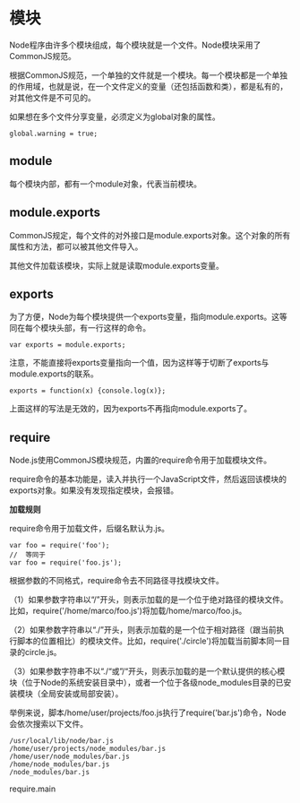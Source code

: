 # 模块

Node程序由许多个模块组成，每个模块就是一个文件。Node模块采用了CommonJS规范。

根据CommonJS规范，一个单独的文件就是一个模块。每一个模块都是一个单独的作用域，也就是说，在一个文件定义的变量（还包括函数和类），都是私有的，对其他文件是不可见的。

如果想在多个文件分享变量，必须定义为global对象的属性。

    global.warning = true;

## module

每个模块内部，都有一个module对象，代表当前模块。

## module.exports

CommonJS规定，每个文件的对外接口是module.exports对象。这个对象的所有属性和方法，都可以被其他文件导入。

其他文件加载该模块，实际上就是读取module.exports变量。

## exports

为了方便，Node为每个模块提供一个exports变量，指向module.exports。这等同在每个模块头部，有一行这样的命令。

    var exports = module.exports;

注意，不能直接将exports变量指向一个值，因为这样等于切断了exports与module.exports的联系。

    exports = function(x) {console.log(x)};

上面这样的写法是无效的，因为exports不再指向module.exports了。

## require

Node.js使用CommonJS模块规范，内置的require命令用于加载模块文件。

require命令的基本功能是，读入并执行一个JavaScript文件，然后返回该模块的exports对象。如果没有发现指定模块，会报错。

**加载规则**

require命令用于加载文件，后缀名默认为.js。

    var foo = require('foo');
    //  等同于
    var foo = require('foo.js');

根据参数的不同格式，require命令去不同路径寻找模块文件。

（1）如果参数字符串以“/”开头，则表示加载的是一个位于绝对路径的模块文件。比如，require('/home/marco/foo.js')将加载/home/marco/foo.js。

（2）如果参数字符串以“./”开头，则表示加载的是一个位于相对路径（跟当前执行脚本的位置相比）的模块文件。比如，require('./circle')将加载当前脚本同一目录的circle.js。

（3）如果参数字符串不以“./“或”/“开头，则表示加载的是一个默认提供的核心模块（位于Node的系统安装目录中），或者一个位于各级node_modules目录的已安装模块（全局安装或局部安装）。

举例来说，脚本/home/user/projects/foo.js执行了require('bar.js')命令，Node会依次搜索以下文件。

    /usr/local/lib/node/bar.js
    /home/user/projects/node_modules/bar.js
    /home/user/node_modules/bar.js
    /home/node_modules/bar.js
    /node_modules/bar.js

require.main